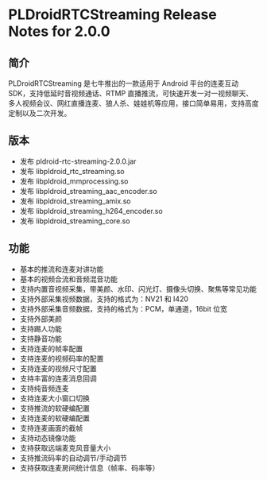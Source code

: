 # PLDroidRTCStreaming Release Notes for 2.0.0

## 简介

PLDroidRTCStreaming 是七牛推出的一款适用于 Android 平台的连麦互动 SDK，支持低延时音视频通话、RTMP 直播推流，可快速开发一对一视频聊天、多人视频会议、网红直播连麦、狼人杀、娃娃机等应用，接口简单易用，支持高度定制以及二次开发。

## 版本

- 发布 pldroid-rtc-streaming-2.0.0.jar
- 发布 libpldroid_rtc_streaming.so
- 发布 libpldroid_mmprocessing.so
- 发布 libpldroid_streaming_aac_encoder.so
- 发布 libpldroid_streaming_amix.so
- 发布 libpldroid_streaming_h264_encoder.so
- 发布 libpldroid_streaming_core.so

## 功能

- 基本的推流和连麦对讲功能
- 基本的视频合流和音频混音功能
- 支持内置音视频采集，带美颜、水印、闪光灯、摄像头切换、聚焦等常见功能
- 支持外部采集视频数据，支持的格式为：NV21 和 I420
- 支持外部采集音频数据，支持的格式为：PCM，单通道，16bit 位宽
- 支持外部美颜
- 支持踢人功能
- 支持静音功能
- 支持连麦的帧率配置
- 支持连麦的视频码率的配置
- 支持连麦的视频尺寸配置
- 支持丰富的连麦消息回调
- 支持纯音频连麦
- 支持连麦大小窗口切换
- 支持推流的软硬编配置
- 支持连麦的软硬编配置
- 支持连麦画面的截帧
- 支持动态镜像功能
- 支持获取远端麦克风音量大小
- 支持推流码率的自动调节/手动调节
- 支持获取连麦房间统计信息（帧率、码率等）
